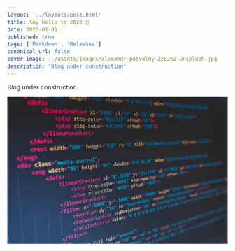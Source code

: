 ```yaml
---
layout: '../layouts/post.html'
title: Say hello to 2022 🎉
date: 2022-01-01
published: true
tags: ['Markdown', 'Releases']
canonical_url: false
cover_image: ../assets/images/alexandr-podvalny-220262-unsplash.jpg
description: 'Blog under construction'
---
```


Blog under construction

![example alt text](../assets/images/2022-02-25-you-can-express-tags-today.jpg 'example Title')
